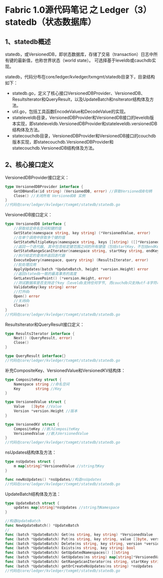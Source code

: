 # Fabric 1.0源代码笔记 之 Ledger（3）statedb（状态数据库）

## 1、statedb概述

statedb，或VersionedDB，即状态数据库，存储了交易（transaction）日志中所有键的最新值，也称世界状态（world state）。
可选择基于leveldb或cauchdb实现。

statedb，代码分布在core/ledger/kvledger/txmgmt/statedb目录下，目录结构如下：
* statedb.go，定义了核心接口VersionedDBProvider、VersionedDB、ResultsIterator和QueryResult，以及UpdateBatch和nsIterator结构体及方法。
* util.go，包括工具函数EncodeValue和DecodeValue的实现。
* stateleveldb目录，VersionedDBProvider和VersionedDB接口的leveldb版本实现，即stateleveldb.VersionedDBProvider和stateleveldb.versionedDB结构体及方法。
* statecouchdb目录，VersionedDBProvider和VersionedDB接口的couchdb版本实现，即statecouchdb.VersionedDBProvider和statecouchdb.VersionedDB结构体及方法。

## 2、核心接口定义

VersionedDBProvider接口定义：

```go
type VersionedDBProvider interface {
	GetDBHandle(id string) (VersionedDB, error) //获取VersionedDB句柄
	Close() //关闭所有 VersionedDB 实例
}
//代码在core/ledger/kvledger/txmgmt/statedb/statedb.go
```

VersionedDB接口定义：

```go
type VersionedDB interface {
	//获取给定命名空间和键的值
	GetState(namespace string, key string) (*VersionedValue, error)
	//在单个调用中获取多个键的值
	GetStateMultipleKeys(namespace string, keys []string) ([]*VersionedValue, error)
	//返回一个迭代器, 其中包含给定键范围之间的所有键值（包括startKey，不包括endKey）
	GetStateRangeScanIterator(namespace string, startKey string, endKey string) (ResultsIterator, error)
	//执行给定的查询并返回迭代器
	ExecuteQuery(namespace, query string) (ResultsIterator, error)
	//批处理应用
	ApplyUpdates(batch *UpdateBatch, height *version.Height) error
	//返回statedb一致的最高事务的高度
	GetLatestSavePoint() (*version.Height, error)
	//测试数据库是否支持这个key（leveldb支持任何字节, 而couchdb只支持utf-8字符串）
	ValidateKey(key string) error
	//打开db
	Open() error
	//关闭db
	Close()
}
//代码在core/ledger/kvledger/txmgmt/statedb/statedb.go
```

ResultsIterator和QueryResult接口定义：

```go
type ResultsIterator interface {
	Next() (QueryResult, error)
	Close()
}

type QueryResult interface{}
//代码在core/ledger/kvledger/txmgmt/statedb/statedb.go
```

补充CompositeKey、VersionedValue和VersionedKV结构体：

```go
type CompositeKey struct {
	Namespace string //命名空间
	Key       string //Key
}

type VersionedValue struct {
	Value   []byte //Value
	Version *version.Height //版本
}

type VersionedKV struct {
	CompositeKey //嵌入CompositeKey
	VersionedValue //嵌入VersionedValue
}
//代码在core/ledger/kvledger/txmgmt/statedb/statedb.go
```

nsUpdates结构体及方法：

```go
type nsUpdates struct {
	m map[string]*VersionedValue //string为Key
}

func newNsUpdates() *nsUpdates//构造nsUpdates
//代码在core/ledger/kvledger/txmgmt/statedb/statedb.go
```

UpdateBatch结构体及方法：

```go
type UpdateBatch struct {
	updates map[string]*nsUpdates //string为Namespace
}

//构造UpdateBatch
func NewUpdateBatch() *UpdateBatch
//
func (batch *UpdateBatch) Get(ns string, key string) *VersionedValue
func (batch *UpdateBatch) Put(ns string, key string, value []byte, version *version.Height)
func (batch *UpdateBatch) Delete(ns string, key string, version *version.Height)
func (batch *UpdateBatch) Exists(ns string, key string) bool
func (batch *UpdateBatch) GetUpdatedNamespaces() []string
func (batch *UpdateBatch) GetUpdates(ns string) map[string]*VersionedValue
func (batch *UpdateBatch) GetRangeScanIterator(ns string, startKey string, endKey string) ResultsIterator
func (batch *UpdateBatch) getOrCreateNsUpdates(ns string) *nsUpdates
//代码在core/ledger/kvledger/txmgmt/statedb/statedb.go
```